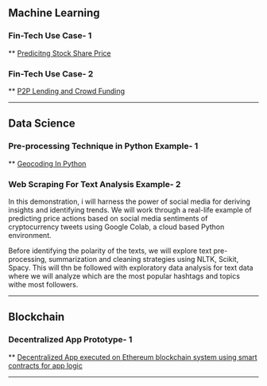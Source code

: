 


## Machine Learning

### Fin-Tech Use Case- 1
** [Predicitng Stock Share Price](https://github.com/Anannya2021/ML-Demo-FinTech-UseCase)

### Fin-Tech Use Case- 2
** [P2P Lending and Crowd Funding](https://nbviewer.org/github/AnannyaNZCA/AnannyaNZCA1.github.io/blob/main/P2P_Lending_%26_CrowdFunding.ipynb)

---

## Data Science

### Pre-processing Technique in Python Example- 1
** [Geocoding In Python](https://github.com/AnannyaNZCA/GeoCode_Reversal_API_Python)

### Web Scraping For Text Analysis Example- 2

In this demonstration, i will harness the power of social media for deriving insights and identifying trends. We will work through a real-life example of predicting price actions based on social media sentiments of cryptocurrency tweets using Google Colab, a cloud based Python environment. 

Before identifying the polarity of the texts, we will explore text pre-processing, summarization and cleaning strategies using NLTK, Scikit, Spacy. This will thn be followed with exploratory data analysis for text data where we will analyze which are the most popular hashtags and topics withe most followers.

---

## Blockchain

### Decentralized App Prototype- 1
** [Decentralized App executed on Ethereum blockchain system using smart contracts for app logic](https://github.com/AnannyaNZCA/DApp_Ethereum_Car_Mktplace)

---


